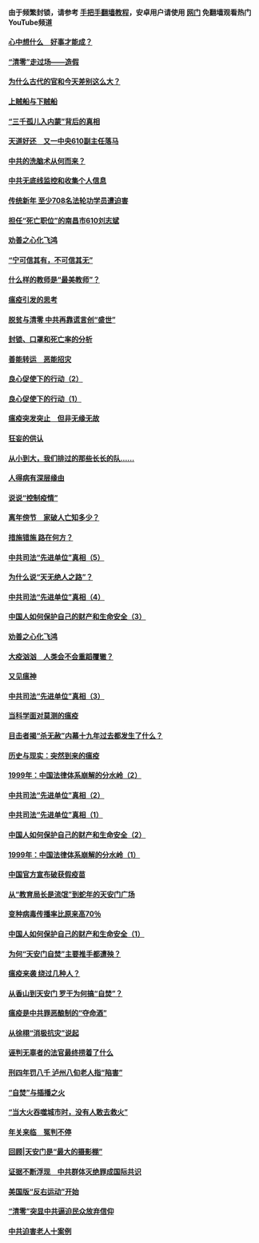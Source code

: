 #### 由于频繁封锁，请参考 [手把手翻墙教程](https://github.com/gfw-breaker/guides/wiki/)，安卓用户请使用 [网门](https://github.com/gfw-breaker/nogfw/blob/master/dl.md?t=03210300) 免翻墙观看热门YouTube频道 

#### [心中想什么　好事才能成？](../pages/19/422318.md?t=03210300) 

#### [“清零”走过场——造假](../pages/19/422306.md?t=03210300) 

#### [为什么古代的官和今天差别这么大？](../pages/19/422228.md?t=03210300) 

#### [上贼船与下贼船](../pages/19/422276.md?t=03210300) 

#### [“三千孤儿入内蒙”背后的真相](../pages/19/422229.md?t=03210300) 

#### [天道好还　又一中央610副主任落马](../pages/19/422155.md?t=03210300) 

#### [中共的洗脑术从何而来？](../pages/19/422154.md?t=03210300) 

#### [中共无底线监控和收集个人信息](../pages/19/422039.md?t=03210300) 

#### [传统新年 至少708名法轮功学员遭迫害](../pages/19/421946.md?t=03210300) 

#### [担任“死亡职位”的南昌市610刘志斌](../pages/19/421957.md?t=03210300) 

#### [劝善之心化飞鸿](../pages/19/421164.md?t=03210300) 

#### [“宁可信其有，不可信其无”](../pages/19/421691.md?t=03210300) 

#### [什么样的教师是“最美教师”？](../pages/19/421755.md?t=03210300) 

#### [瘟疫引发的思考](../pages/19/421594.md?t=03210300) 

#### [脱贫与清零 中共再靠谎言创“盛世”](../pages/19/421590.md?t=03210300) 

#### [封锁、口罩和死亡率的分析](../pages/19/421495.md?t=03210300) 

#### [善能转运　恶能招灾](../pages/19/421334.md?t=03210300) 

#### [良心促使下的行动（2）](../pages/19/421361.md?t=03210300) 

#### [良心促使下的行动（1）](../pages/19/421302.md?t=03210300) 

#### [瘟疫突发突止　但非无缘无故](../pages/19/421281.md?t=03210300) 

#### [狂妄的供认](../pages/19/421199.md?t=03210300) 

#### [从小到大，我们排过的那些长长的队……](../pages/19/421243.md?t=03210300) 

#### [人得病有深层缘由](../pages/19/420864.md?t=03210300) 

#### [说说“控制疫情”](../pages/19/420831.md?t=03210300) 

#### [离年傍节　家破人亡知多少？](../pages/19/420563.md?t=03210300) 

#### [措施错施  路在何方？](../pages/19/420076.md?t=03210300) 

#### [中共司法“先进单位”真相（5）](../pages/19/419453.md?t=03210300) 

#### [为什么说“天无绝人之路”？](../pages/19/419618.md?t=03210300) 

#### [中共司法“先进单位”真相（4）](../pages/19/419452.md?t=03210300) 

#### [中国人如何保护自己的财产和生命安全（3）](../pages/19/419405.md?t=03210300) 

#### [劝善之心化飞鸿](../pages/19/418758.md?t=03210300) 

#### [大疫汹汹　人类会不会重蹈覆辙？](../pages/19/419691.md?t=03210300) 

#### [又见瘟神](../pages/19/419225.md?t=03210300) 

#### [中共司法“先进单位”真相（3）](../pages/19/419451.md?t=03210300) 

#### [当科学面对莫测的瘟疫](../pages/19/419625.md?t=03210300) 

#### [目击者揭“杀无赦”内幕十九年过去都发生了什么？](../pages/19/419617.md?t=03210300) 

#### [历史与现实：突然到来的瘟疫](../pages/19/419619.md?t=03210300) 

#### [1999年：中国法律体系崩解的分水岭（2）](../pages/19/419455.md?t=03210300) 

#### [中共司法“先进单位”真相（2）](../pages/19/419450.md?t=03210300) 

#### [中共司法“先进单位”真相（1）](../pages/19/419449.md?t=03210300) 

#### [中国人如何保护自己的财产和生命安全（2）](../pages/19/419404.md?t=03210300) 

#### [1999年：中国法律体系崩解的分水岭（1）](../pages/19/419454.md?t=03210300) 

#### [中国官方宣布破获假疫苗](../pages/19/419504.md?t=03210300) 

#### [从“教育局长是流氓”到蛇年的天安门广场](../pages/19/419470.md?t=03210300) 

#### [变种病毒传播率比原来高70％](../pages/19/419456.md?t=03210300) 

#### [中国人如何保护自己的财产和生命安全（1）](../pages/19/419403.md?t=03210300) 

#### [为何“天安门自焚”主要推手都遭殃？](../pages/19/419348.md?t=03210300) 

#### [瘟疫来袭 绕过几种人？](../pages/19/419349.md?t=03210300) 

#### [从香山到天安门 罗干为何搞“自焚”？](../pages/19/419270.md?t=03210300) 

#### [瘟疫是中共罪恶酿制的“夺命酒”](../pages/19/419223.md?t=03210300) 

#### [从徐栩“消极抗灾”说起](../pages/19/419224.md?t=03210300) 

#### [诬判无辜者的法官最终捞着了什么](../pages/19/419268.md?t=03210300) 

#### [刑四年罚八千 泸州八旬老人指“陷害”](../pages/19/419232.md?t=03210300) 

#### [“自焚”与插播之火](../pages/19/419226.md?t=03210300) 

#### [“当大火吞噬城市时，没有人敢去救火”](../pages/19/419077.md?t=03210300) 

#### [年关来临　冤判不停](../pages/19/419093.md?t=03210300) 

#### [回顾|天安门是“最大的摄影棚”](../pages/19/380866.md?t=03210300) 

#### [证据不断浮现　中共群体灭绝罪成国际共识](../pages/19/419031.md?t=03210300) 

#### [美国版“反右运动”开始](../pages/19/419030.md?t=03210300) 

#### [“清零”突显中共逼迫民众放弃信仰](../pages/19/418995.md?t=03210300) 

#### [中共迫害老人十案例](../pages/19/418831.md?t=03210300) 

